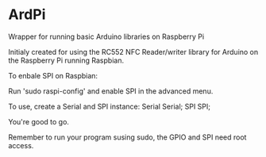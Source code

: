 # ArdPi
Wrapper for running basic Arduino libraries on Raspberry Pi

Initialy created for using the RC552 NFC Reader/writer library for Arduino on the Raspberry Pi running Raspbian.

To enbale SPI on Raspbian:

Run 'sudo raspi-config' and enable SPI in the advanced menu.


To use, create a Serial and SPI instance:
Serial Serial;
SPI SPI;

You're good to go.

Remember to run your program susing sudo, the GPIO and SPI need root access.